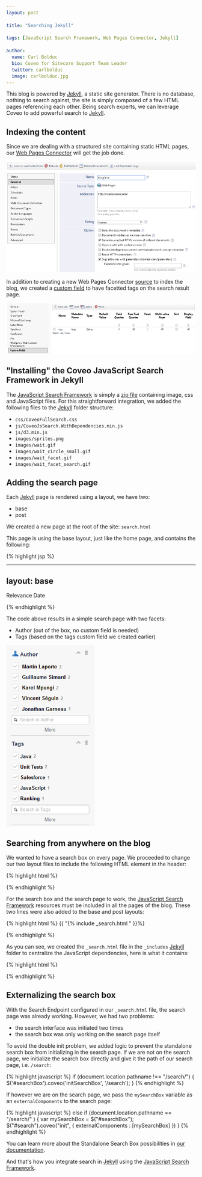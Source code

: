 ```yaml
---
layout: post

title: "Searching Jekyll"

tags: [JavaScript Search Framework, Web Pages Connector, Jekyll]

author:
  name: Carl Bolduc
  bio: Coveo for Sitecore Support Team Leader
  twitter: carlbolduc
  image: carlbolduc.jpg
---
```


This blog is powered by [Jekyll](http://jekyllrb.com/), a static site generator. There is no database, nothing to search against, the site is simply composed of a few HTML pages referencing each other. Being search experts, we can leverage Coveo to add powerful search to [Jekyll](http://jekyllrb.com/).

<!-- more -->

## Indexing the content

Since we are dealing with a structured site containing static HTML pages, our [Web Pages Connector](http://onlinehelp.coveo.com/en/ces/7.0/administrator/web_pages_connector.htm) will get the job done.

![](/images/BlogTechSource.png) 

In addition to creating a new Web Pages Connector [source](http://onlinehelp.coveo.com/en/ces/7.0/User/what_is_an_index_source.htm) to index the blog, we created a [custom field](http://onlinehelp.coveo.com/en/ces/7.0/Administrator/adding_or_modifying_custom_fields.htm) to have facetted tags on the search result page.

![](/images/TagsFacet.png)

## "Installing" the Coveo JavaScript Search Framework in Jekyll

The [JavaScript Search Framework](https://developers.coveo.com/display/public/JsSearch/Home) is simply a [zip file](http://www.coveo.com/go/download.aspx?product=jssearch&v=ind&mv=0.9) containing image, css and JavaScript files. For this straightforward integration, we added the following files to the [Jekyll](http://jekyllrb.com/) folder structure:

- `css/CoveoFullSearch.css`
- `js/CoveoJsSearch.WithDependencies.min.js`
- `js/d3.min.js`
- `images/sprites.png`
- `images/wait.gif`
- `images/wait_circle_small.gif`
- `images/wait_facet.gif`
- `images/wait_facet_search.gif`


## Adding the search page

Each [Jekyll](http://jekyllrb.com/) page is rendered using a layout, we have two:

- base
- post

We created a new page at the root of the site: `search.html`

This page is using the base layout, just like the home page, and contains the following:

{% highlight jsp %}

---
layout: base
---

<article class="container">
  <div id="search" class="CoveoSearchInterface" data-enable-history="true">
    <span class="CoveoAnalytics" data-search-hub="Blog" data-token="16aa3ce3-d77a-4c25-97a2-18be59347d9e" data-user="coveokmua@coveo.com" />
      <div class="coveo-tab-section">
        <a class="CoveoTab"
          data-id="Blog"
          data-caption="Blog"
          data-icon="coveo-sprites-documentType-all-content"
        data-expression='@syssource==BlogTech'></a>
      </div>
      <div class="coveo-results-section">
        <div class="coveo-facet-column">
          <div data-tab="Blog">
            <div class="CoveoFacet" data-title="Author" data-field="@sysauthor" data-show-icon="true"></div>
          </div>
          <div class="CoveoFacet" data-title="Tags" data-field="@tags" data-is-multi-value-field="true"></div>
        </div>
        <div class="coveo-results-column">
          <div class="CoveoShareQuery"></div>
          <div class="CoveoPreferencesPanel">
            <div class="CoveoResultsPreferences"></div>
            <div class="CoveoResultsFiltersPreferences"></div>
          </div>
          <div class="CoveoBreadcrumb"></div>
          <div class="coveo-results-header">
            <div class="coveo-summary-section">
              <span class="CoveoQuerySummary"></span>
              <span class="CoveoQueryDuration"></span>
            </div>
            <div class="coveo-sort-section">
              <span class="CoveoSort" data-sort-criteria="relevancy">Relevance</span>
              <span class="CoveoSort" data-sort-criteria="date descending,date ascending">Date</span>
            </div>
            <div class='coveo-clear'></div>
          </div>
          <div class="CoveoHiddenQuery"></div>
          <div class="CoveoDidYouMean"></div>
          <div class="CoveoErrorReport" data-pop-up='false'></div>
          <div class="CoveoResultList" data-wait-animation="fade">
            <script id="Default" type="text/x-underscore-template">
              <%= fromFileTypeToIcon(obj) %>
              <div class="coveo-date"><%-dateTime(raw.sysdate)%></div>
              <div class="coveo-title">
              <a class="CoveoResultLink" target="_blank"><%=title?highlight(title, titleHighlights):clickUri%></a>
              <%= loadTemplate("DefaultQuickView") %>
              </div>
              <div class="coveo-excerpt">
              <%=highlight(excerpt, excerptHighlights)%>
              </div>
              <div class="CoveoPrintableUri"></div>
              <table class="CoveoFieldTable">
              <tr data-field="@sysauthor" data-caption="Author"></tr>
              </table>
            </script>
            <script id="DefaultQuickView" type="text/x-underscore-template">
              <div class="CoveoQuickView" data-title="<%= attrEncode(fromFileTypeToIcon(obj) + title) %>" data-fixed="true" data-template-id="DefaultQuickViewContent">
              </div>
            </script>
            <script id="DefaultQuickViewContent" type="text/x-underscore-template">
              <div class="coveo-quick-view-header">
              <table class="CoveoFieldTable">
              <tr data-field="@sysdate" data-caption="Date" data-helper="dateTime"></tr>
              <tr data-field="@objecttype" data-caption="Type"></tr>
              </table>
              </div>
              <div class="CoveoQuickViewDocument"></div>
            </script>
            <script class="result-template" type="text/x-underscore-template">
              <%=
              loadTemplates({
              'Default' : 'default'
              })
              %>
            </script>
          </div>
          <div class="CoveoPager"></div>
        </div>
      </div>
      <div style="clear:both;"></div>
    </div>
  </article>

{% endhighlight %}

The code above results in a simple search page with two facets:

- Author (out of the box, no custom field is needed)
- Tags (based on the tags custom field we created earlier)

![](/images/AuthorTagsFacets.png)

## Searching from anywhere on the blog

We wanted to have a search box on every page. We proceeded to change our two layout files to include the following HTML element in the header:

{% highlight html %}
<div id="searchBox" class="CoveoSearchBox" data-activate-omnibox="true"></div>
{% endhighlight %}

For the search box and the search page to work, the [JavaScript Search Framework](https://developers.coveo.com/display/public/JsSearch/Home) resources must be included in all the pages of the blog. These two lines were also added to the base and post layouts:

{% highlight html %}
{{ "{% include _search.html " }}%}
<link rel="stylesheet" href="/css/CoveoFullSearch.css" />
{% endhighlight %}

As you can see, we created the `_search.html` file in the `_includes` [Jekyll](http://jekyllrb.com/) folder to centralize the JavaScript dependencies, here is what it contains:

{% highlight html %}
<script src="/js/d3.min.js"></script>
<script src="/js/CoveoJsSearch.WithDependencies.min.js"></script>
<script type="text/javascript">
  $(function () {
    Coveo.Rest.SearchEndpoint.endpoints["default"] = new Coveo.Rest.SearchEndpoint({
      restUri: 'https://developers.coveo.com/coveorest/search',
      anonymous: true
    });
    if (document.location.pathname !== "/search/") {
      $('#searchBox').coveo('initSearchBox', '/search');
    } else if (document.location.pathname == "/search/" ) {
      var mySearchBox = $("#searchBox");
      $("#search").coveo("init", {
        externalComponents : [mySearchBox]
      })        
    }
  });
</script>
{% endhighlight %}

## Externalizing the search box

With the Search Endpoint configured in our `_search.html` file, the search page was already working. However, we had two problems:

- the search interface was initiated two times
- the search box was only working on the search page itself

To avoid the double init problem, we added logic to prevent the standalone search box from initializing in the search page. If we are not on the search page, we initialize the search box directly and give it the path of our search page, i.e. `/search`:

{% highlight javascript %}
if (document.location.pathname !== "/search/") {
  $('#searchBox').coveo('initSearchBox', '/search');
}
{% endhighlight %}

If however we are on the search page, we pass the `mySearchBox` variable as an `externalComponents` to the search page:

{% highlight javascript %}
else if (document.location.pathname == "/search/" ) {
  var mySearchBox = $("#searchBox");
  $("#search").coveo("init", {
    externalComponents : [mySearchBox]
  })
}
{% endhighlight %}
 
You can learn more about the Standalone Search Box possibilities in [our documentation](https://developers.coveo.com/display/public/JsSearch/Standalone+Search+Box).

And that's how you integrate search in [Jekyll](http://jekyllrb.com/) using the [JavaScript Search Framework](https://developers.coveo.com/display/public/JsSearch/Home).
